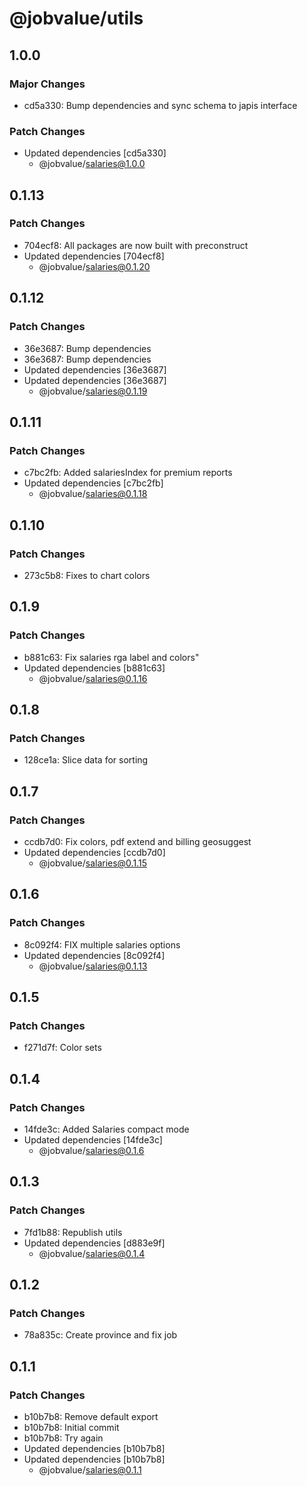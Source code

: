 # @jobvalue/utils

## 1.0.0

### Major Changes

- cd5a330: Bump dependencies and sync schema to japis interface

### Patch Changes

- Updated dependencies [cd5a330]
  - @jobvalue/salaries@1.0.0

## 0.1.13

### Patch Changes

- 704ecf8: All packages are now built with preconstruct
- Updated dependencies [704ecf8]
  - @jobvalue/salaries@0.1.20

## 0.1.12

### Patch Changes

- 36e3687: Bump dependencies
- 36e3687: Bump dependencies
- Updated dependencies [36e3687]
- Updated dependencies [36e3687]
  - @jobvalue/salaries@0.1.19

## 0.1.11

### Patch Changes

- c7bc2fb: Added salariesIndex for premium reports
- Updated dependencies [c7bc2fb]
  - @jobvalue/salaries@0.1.18

## 0.1.10

### Patch Changes

- 273c5b8: Fixes to chart colors

## 0.1.9

### Patch Changes

- b881c63: Fix salaries rga label and colors"
- Updated dependencies [b881c63]
  - @jobvalue/salaries@0.1.16

## 0.1.8

### Patch Changes

- 128ce1a: Slice data for sorting

## 0.1.7

### Patch Changes

- ccdb7d0: Fix colors, pdf extend and billing geosuggest
- Updated dependencies [ccdb7d0]
  - @jobvalue/salaries@0.1.15

## 0.1.6

### Patch Changes

- 8c092f4: FIX multiple salaries options
- Updated dependencies [8c092f4]
  - @jobvalue/salaries@0.1.13

## 0.1.5

### Patch Changes

- f271d7f: Color sets

## 0.1.4

### Patch Changes

- 14fde3c: Added Salaries compact mode
- Updated dependencies [14fde3c]
  - @jobvalue/salaries@0.1.6

## 0.1.3

### Patch Changes

- 7fd1b88: Republish utils
- Updated dependencies [d883e9f]
  - @jobvalue/salaries@0.1.4

## 0.1.2

### Patch Changes

- 78a835c: Create province and fix job

## 0.1.1

### Patch Changes

- b10b7b8: Remove default export
- b10b7b8: Initial commit
- b10b7b8: Try again
- Updated dependencies [b10b7b8]
- Updated dependencies [b10b7b8]
  - @jobvalue/salaries@0.1.1
